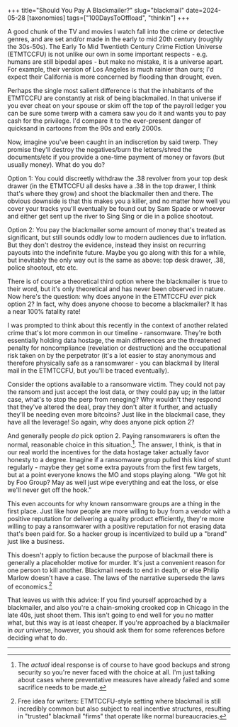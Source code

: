 +++
title="Should You Pay A Blackmailer?"
slug="blackmail"
date=2024-05-28
[taxonomies]
tags=["100DaysToOffload", "thinkin"]
+++

A good chunk of the TV and movies I watch fall into the crime or detective genres, and are set and/or made in the early to mid 20th century (roughly the 30s-50s). The Early To Mid Twentieth Century Crime Fiction Universe (ETMTCCFU) is not unlike our own in some important respects - e.g. humans are still bipedal apes - but make no mistake, it is a universe apart. For example, their version of Los Angeles is much rainier than ours; I'd expect their California is more concerned by flooding than drought, even.


Perhaps the single most salient difference is that the inhabitants of the ETMTCCFU are constantly at risk of being blackmailed. In that universe if you ever cheat on your spouse or skim off the top of the payroll ledger you can be sure some twerp with a camera saw you do it and wants you to pay cash for the privilege. I'd compare it to the ever-present danger of quicksand in cartoons from the 90s and early 2000s.

Now, imagine you've been caught in an indiscretion by said twerp. They promise they'll destroy the negatives/burn the letters/shred the documents/etc if you provide a one-time payment of money or favors (but usually money). What do you do?

Option 1: You could discreetly withdraw the .38 revolver from your top desk drawer (in the ETMTCCFU all desks have a .38 in the top drawer, I think that's where they grow) and shoot the blackmailer then and there. The obvious downside is that this makes you a killer, and no matter how well you cover your tracks you'll eventually be found out by Sam Spade or whoever and either get sent up the river to Sing Sing or die in a police shootout. 

Option 2: You pay the blackmailer some amount of money that's treated as significant, but still sounds oddly low to modern audiences due to inflation. But they don't destroy the evidence, instead they insist on recurring payouts into the indefinite future. Maybe you go along with this for a while, but inevitably the only way out is the same as above: top desk drawer, .38, police shootout, etc etc.

There is of course a theoretical third option where the blackmailer is true to their word, but it's only theoretical and has never been observed in nature. Now here's the question: why does anyone in the ETMTCCFU *ever* pick option 2? In fact, why does anyone choose to become a blackmailer? It has a near 100% fatality rate!

I was prompted to think about this recently in the context of another related crime that's lot more common in our timeline - ransomware. They're both essentially holding data hostage, the main differences are the threatened penalty for noncompliance (revelation or destruction) and the occupational risk taken on by the perpetrator (it's a lot easier to stay anonymous and therefore physically safe as a ransomwarer - you can blackmail by literal mail in the ETMTCCFU, but you'll be traced eventually).

Consider the options available to a ransomware victim. They could not pay the ransom and just accept the lost data, or they could pay up; in the latter case, what's to stop the perp from reneging? Why wouldn't they respond that they've altered the deal, pray they don't alter it further, and actually they'll be needing even more bitcoins? Just like in the blackmail case, they have all the leverage! So again, why does anyone pick option 2? 

And generally people *do* pick option 2. Paying ransomwarers is often the normal, reasonable choice in this situation.[^1].  The answer, I think, is that in our real world the incentives for the data hostage taker actually favor honesty to a degree. Imagine if a ransomware group pulled this kind of stunt regularly - maybe they get some extra payouts from the first few targets, but at a point everyone knows the MO and stops playing along. "We got hit by Foo Group? May as well just wipe everything and eat the loss, or else we'll never get off the hook." 

This even accounts for why known ransomware groups are a thing in the first place. Just like how people are more willing to buy from a vendor with a positive reputation for delivering a quality product efficiently, they're more willing to pay a ransomwarer with a positive reputation for not erasing data that's been paid for. So a hacker group is incentivized to build up a "brand" just like a business. 

This doesn't apply to fiction because the purpose of blackmail there is generally a placeholder motive for murder. It's just a  convenient reason for one person to kill another. Blackmail needs to end in death, or else Philip Marlow doesn't have a case. The laws of the narrative supersede the laws of economics.[^2] 


That leaves us with this advice: If you find yourself approached by a blackmailer, and also you're a chain-smoking crooked cop in Chicago in the late 40s, just shoot them. This isn't going to end well for you no matter what, but this way is at least cheaper. If you're approached by a blackmailer in *our* universe, however, you should ask them for some references before deciding what to do.



---
[^1]: The *actual* ideal response is of course to have good backups and strong security so you're never faced with the choice at all. I'm just talking about cases where preventative measures have already failed and some sacrifice needs to be made.

[^2]: Free idea for writers: ETMTCCFU-style setting where blackmail is still incredibly common but also subject to real incentive structures, resulting in "trusted" blackmail "firms" that operate like normal bureaucracies.
